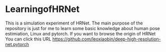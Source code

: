 # LearningofHRNet
This is a simulation experiment of HRNet. The main purpose of the repository is just for me to learn some basic knowledge about human pose estimiation, Linux and pytorch. 
If you want to browse the origin of HRNet
You can click this URL
https://github.com/leoxiaobin/deep-high-resolution-net.pytorch
